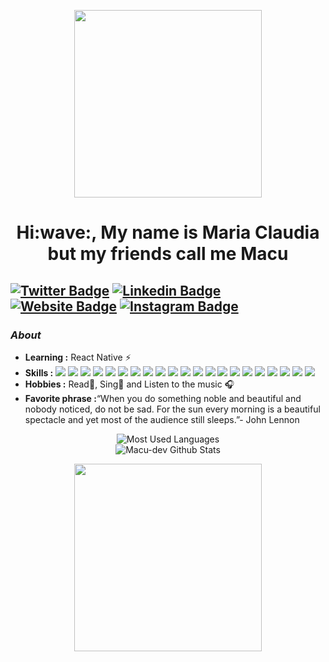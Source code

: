 <p align="center">
  <img width="300" height="300" src="https://media1.tenor.com/images/a5dda5f48b69bf95471ffd02f0d7edba/tenor.gif">
</p>

<h1 align="center">Hi:wave:, My name is Maria Claudia but my friends call me Macu</h1>

[![Twitter Badge](https://img.shields.io/badge/-@Magenta_Oreo-1ca0f1?style=flat-square&logo=twitter&logoColor=white&link=https://twitter.com/https://twitter.com/Magenta_Oreo)](https://twitter.com/Magenta_Oreo)   [![Linkedin Badge](https://img.shields.io/badge/-Maria_Claudia_Pérez_Escalante-blue?style=flat-square&logo=Linkedin&logoColor=white&link=https://www.linkedin.com/in/maría-claudia-pérez-escalante-501a62144)](https://www.linkedin.com/in/maría-claudia-pérez-escalante-501a62144) [![Website Badge](https://img.shields.io/badge/-macu.ptah.tech-blueviolet?style=flat-square&logo=Website&logoColor=white&link=https://macu.ptah.tech/)](https://macu.ptah.tech/) 
[![Instagram Badge](https://img.shields.io/badge/-macu.21-ff69b4?style=flat-square&logo=instagram&logoColor=white&link=https://www.instagram.com/macu.21/)](https://www.instagram.com/macu.21/)
---------------------------------------------------------------------------------------------------------------------------------------------------------------------------------
### <i>About</i>

-  **Learning :** React Native :zap:
-  **Skills :**
<img src="https://img.shields.io/badge/-HTML-E34F26?style=flat&logo=HTML5&logoColor=white"> <img src="https://img.shields.io/badge/-CSS-1572B6?style=flat&logo=css3&logoColor=white"> <img src="https://img.shields.io/badge/-MATERIAL%20UI-007FFF?style=flat&logo=MUI&logoColor=white">
<img src="https://img.shields.io/badge/-REDUX-8A2BE2?style=flat&logo=REDUX&logoColor=white"> <img src="https://img.shields.io/badge/-NEXT%20.JS-000?style=flat&logo=react&logoColor=white"> <img src="https://img.shields.io/badge/-PHP-4F5B93?style=flat&logo=php&logoColor=white"> <img src="https://img.shields.io/badge/-LARAVEL-f9322c?style=flat&logo=laravel&logoColor=white"> <img src="https://img.shields.io/badge/-TYPESCRIPT-235a97?style=flat&logo=typescript&logoColor=white"> <img src="https://img.shields.io/badge/-JAVASCRIPT-F7DF1E?style=flat&logo=javascript&logoColor=white"> <img src="https://img.shields.io/badge/-BOOTSTRAP-563D7C?style=flat&logo=bootstrap&logoColor=white"> <img src="https://img.shields.io/badge/-GIT-F05032?style=flat&logo=git&logoColor=white"> <img src="https://img.shields.io/badge/-SASS-ff69b4?style=flat&logo=sass&logoColor=white"> <img src="https://img.shields.io/badge/-GULP-CF4647?style=flat&logo=gulp&logoColor=white"> <img src="https://img.shields.io/badge/-GITHUB-181717?style=flat&logo=github&logoColor=white"> <img src="https://img.shields.io/badge/-BITBUCKET-0052CC?style=flat&logo=bitbucket&logoColor=white"> <img src="https://img.shields.io/badge/-NPM-CB3837?style=flat&logo=npm&logoColor=white"> <img src="https://img.shields.io/badge/-VISUAL%20STUDIO%20CODE-007ACC?style=flat&logo=visual-studio-code&logoColor=white"> 
<img src="https://img.shields.io/badge/-LINUX-FCC624?style=flat&logo=linux&logoColor=white"> <img src="https://img.shields.io/badge/-DEBIAN-A81D33?style=flat&logo=debian&logoColor=white"> <img src="https://img.shields.io/badge/-WINDOWS-0078D6?style=flat&logo=windows&logoColor=white">  <img src="https://img.shields.io/badge/-MACOS-000000?style=flat&logo=macOs&logoColor=white">
-  **Hobbies :** Read📕, Sing:microphone: and Listen to the music :headphones:
-  **Favorite phrase :**“When you do something noble and beautiful and nobody noticed, do not be sad. For the sun every morning is a beautiful spectacle and yet most       of the audience still sleeps.”- John Lennon

<p align="center">
   <img alt="Most Used Languages"src="https://github-readme-stats.vercel.app/api/top-langs/?username=macu-dev&langs_count=8&layout=compact&show_icons=true_color=fff&icon_color=79ff97&text_color=9f9f9f&bg_color=151515">
  <br>
  <img alt="Macu-dev Github Stats" src="https://github-readme-stats.vercel.app/api?username=macu-dev&show_icons=true&theme=dark">
</p>

<p align="center">
  <img width="300" height="300" src="https://i.pinimg.com/originals/21/f0/92/21f0929a92ebe840eb932af199fb3260.gif">
</p>

